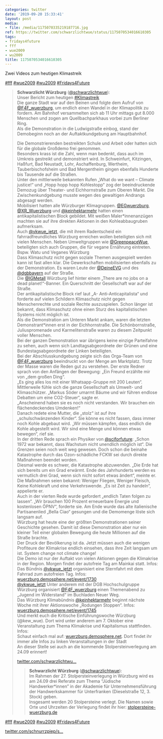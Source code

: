 ```yaml
---
categories: twitter
date: '2019-09-20 15:33:41'
layout: post
media:
- file: /media/1175070335219187716.jpg
ref: https://twitter.com/schwarzlichtwue/status/1175070534016610305
tags:
- fridays4future
- fff
- wue2009
- wu2009
title: 1175070534016610305
---
```

Zwei Videos zum heutigen Klimastreik

[#fff](/t/fff) [#wue2009](/t/wue2009) [#wu2009](/t/wu2009) [#Fridays4Future](/t/fridays4future) 
> <b>Schwarzlicht Würzburg</b> ([@schwarzlichtwue](https://twitter.com/schwarzlichtwue)):  
>Unser Bericht zum heutigen [#Klimastreik](/t/klimastreik)   
>Die ganze Stadt war auf den Beinen und folgte dem Aufruf von [@F4F_wuerzburg](https://twitter.com/F4F_wuerzburg), um endlich einen Wandel in der Klimapolitik zu fordern. Am Bahnhof versammelten sich ab 11 Uhr mittags gut 8.000 Menschen und zogen am Quellbachparkhaus vorbei zum Berliner Ring.   
>Als die Demonstration in die Ludwigstraße einbog, stand der Demobeginn noch an der Auftaktkundgebung am Hauptbahnhof.  
>  
>  
>  
>Die Demonstrierenden bestreikten Schule und Arbeit oder hatten sich für die globale Großdemo frei genommen.   
>Besonders krass ist die Zahl, wenn man bedenkt, dass auch im Umkreis gestreikt und demonstriert wird. In Schweinfurt, Kitzingen, Haßfurt, Bad Neustadt, Lohr, Aschaffenburg, Wertheim, Tauberbischofsheim und Bad Mergentheim gingen ebenfalls Hunderte bis Tausende auf die Straßen.   
>Unter den mittlerweile bekannten Rufen „What do we want – Climate justice!“ und „Hopp hopp hopp Kohlestopp“ zog der beeindruckende Demozug über Theater- und Eichhornstraße zum Oberen Markt. Die Zwischenkundgebung musste wegen des gewaltigen Andrangs abgesagt werden.   
>Mobilisiert hatten alle Würzburger Klimagruppen. [@EGwuerzburg](https://twitter.com/EGwuerzburg), [@XR_Wuerzburg](https://twitter.com/XR_Wuerzburg) und [@keinhektarmehr](https://twitter.com/keinhektarmehr) hatten einen antikapitalistischen Block gebildet. Mit weißen Maler\*innenanzügen machten sie auf ihre direkten Aktionen in den Kohleabbaugruben aufmerksam.   
>Auch [@vkwue_jetzt](https://twitter.com/vkwue_jetzt), die mit ihrem Radentscheid ein fahrradfreundliches Würzburg erreichen wollen beteiligten sich mit vielen Menschen. Neben Umweltgruppen wie [@GreenpeaceWue](https://twitter.com/GreenpeaceWue), beteiligten sich auch Gruppen, die für vegane Ernährung eintreten. Bspw. Watu und Veganes Würzburg   
>Dass Klimaschutz nicht gegen soziale Themen ausgespielt werden kann ist fast allen klar. Die Gewerkschaften mobilisierten ebenfalls zu der Demonstration. Es waren Leute der [@DeineEVG](https://twitter.com/DeineEVG) und des [@dgbbayern](https://twitter.com/dgbbayern) auf der Straße.  
>Die [@IGMetall](https://twitter.com/IGMetall) Würzburg lief hinter einem „There are no jobs on a dead planet!“-Banner.  Ein Querschnitt der Gesellschaft war auf der Straße.  
>Der antikapitalistische Block rief laut „A- Anti-Anticapitalista“ und forderte auf vielen Schildern Klimaschutz nicht gegen Menschenrechte und soziale Rechte auszuspielen. Schon länger ist bekannt, dass Klimaschutz ohne einen Sturz des kapitalistischen Systems nicht möglich ist.   
>Als die Demonstration am Unteren Markt ankam, waren die letzten Demonstrant\*innen erst in der Eichhornstraße. Die Schönbornstraße, Juliuspromenade und Karmelitenstraße waren zu diesem Zeitpunkt voller Menschen.   
>Bei der ganzen Demonstration war übrigens keine einzige Parteifahne zu sehen, auch wenn sich Landtagsabgeordnete der Grünen und eine Bundestagsabgeordnete der Linken beteiligten.   
>Bei der Abschlusskundgebung zeigte sich das Orga-Team von [@F4F_wuerzburg](https://twitter.com/F4F_wuerzburg) beeindruckt von der Menge am Marktplatz. Trotz der Masse waren die Reden gut zu verstehen. Der erste Redner sprach von den Anfängen der Bewegung: „Ein Freund erzählte mir von „dem großen Ding“.   
>„Es ging alles los mit einer Whatsapp-Gruppe mit 200 Leuten“. Mittlerweile fühle sich die ganze Gesellschaft als Umwelt- und Klimaschützer. „Markus Söder umarmt Bäume und wir führen endlose Debatten um eine CO2-Steuer“, sagte er.   
>„Anscheinend haben sie es noch nicht verstanden. Wir brauchen ein flächendeckendes Umdenken!“   
>Danach redete eine Mutter, die „stolz“ ist auf ihre „schulschwänzenden Kinder“. Sie könne es nicht fassen, dass immer noch Kohle abgebaut wird. „Wir müssen kämpfen, dass endlich die Kohle abgestellt wird. Wir sind eine Menge und können etwas bewegen“, rief sie.  
>In der dritten Rede sprach ein Physiker von [@sciforfuture](https://twitter.com/sciforfuture): „Schon 1972 war bekannt, dass Wachstum nicht unendlich möglich ist“. Die Grenzen seien noch weit weg gewesen. Doch schon die beinahe Katastrophe durch das Ozon-schädliche FCKW sei durch direkte Maßnahmen beendet worden.   
>Diesmal werde es schwer, die Katastrophe abzuwenden. „Die Erde hat sich bereits um ein Grad erwärmt. Ende des Jahrhunderts werden es vermutlich drei Grad, wenn sich nicht sofort etwas ändert“, meinte er.  
>Die Maßnahmen seien bekannt: Weniger Fliegen, Weniger Fleisch, Keine Kohlekraft und eine Verkehrswende. „Es ist Zeit zu handeln“, appelierte er.   
>Auch in der vierten Rede wurde gefordert „endlich Taten folgen zu lassen“. „Wir brauchen 100 Prozent erneuerbare Energie und kostenlosen ÖPNV“, forderte sie. Am Ende wurde das alte italienische Partisanenlied „Bella Ciao“ gesungen und die Demomenge löste sich langsam auf.  
>Würzburg hat heute eine der größten Demonstrationen seiner Geschichte gesehen. Damit ist diese Demonstration aber nur ein kleiner Teil einer globalen Bewegung die heute Millionen auf die Straße brachte.   
>Der Druck der Bevölkerung ist da. Jetzt müssen auch die wenigen Profiteure der Klimakrise endlich einsehen, dass ihre Zeit langsam um ist. System change not climate change!   
>Die Demo ist nur der Auftakt von vielen Aktionen gegen die Klimakrise in der Region. Morgen findet der autofreie Tag am Mainkai statt. Infos:   
>Das Bündnis [@vkwue_jetzt](https://twitter.com/vkwue_jetzt) organisiert eine Sternfahrt mit dem Fahrrad zum autofreien Tag. Infos: [wuerzburg.demosphere.net/event/1730](https://wuerzburg.demosphere.net/event/1730)  
>[@vkwue_jetzt](https://twitter.com/vkwue_jetzt) Unter anderem mit der DGB Hochschulgruppe Würzburg organisiert [@F4F_wuerzburg](https://twitter.com/F4F_wuerzburg) einen Themenabend zu „Jugend im Widerstand“ im Buchladen Neuer Weg.   
>Das Würzburg Klimabündnis [@keinhektarmehr](https://twitter.com/keinhektarmehr) beginnt nächste Woche mit ihrer Aktionswoche „Rodungen Stoppen“. Infos: [wuerzburg.demosphere.net/event/1745](https://wuerzburg.demosphere.net/event/1745)  
>Und merkt euch die Kritische Einführungswoche Würzburg (@kew_wue). Dort wird unter anderem am 7. Oktober eine Veranstaltung zum Thema Klimakrise und Kapitalismus stattfinden. Infos:   
>Schaut einfach mal auf: [wuerzburg.demosphere.net](https://wuerzburg.demosphere.net/). Dort findet ihr immer alle Infos zu linken Veranstaltungen in der Stadt  
>An dieser Stelle sei auch an die kommende Stolpersteinverlegung am 24.09 erinnert!  
>  
>[twitter.com/schwarzlichtwu…](https://twitter.com/schwarzlichtwue/status/1174254248231604224)   
>> <b>Schwarzlicht Würzburg</b> ([@schwarzlichtwue](https://twitter.com/schwarzlichtwue)):    
>>Im Rahmen der 27. Stolpersteinverlegung in Würzburg wird es am 24.09 drei Referate zum Thema “Jüdische Handwerker\*innen” in der Akademie für Unternehmensführung der Handwerkskammer für Unterfranken (Dieselstraße 12, 3. Stock) geben.     
>>Insgesamt werden 20 Stolpersteine verlegt. Die Namen sowie Orte und Uhrzeiten der Verlegung findet ihr hier: [stolpersteine-wuerzburg.de](https://stolpersteine-wuerzburg.de/)    
>  
>  


[#fff](/t/fff) [#wue2009](/t/wue2009) [#wu2009](/t/wu2009) [#Fridays4Future](/t/fridays4future) 

[twitter.com/schnurrzpiep/s…](https://twitter.com/schnurrzpiep/status/1175066760472682496)